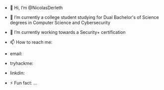 - 👋 Hi, I’m @NicolasDerleth
- 👀 I’m currently a college student studying for Dual Bachelor's of Science degrees in Computer Science and Cybersecurity
- 🌱 I’m currently working towards a Security+ certification
- 📫 How to reach me:
-   email:
-   tryhackme:
-   linkdin:


- ⚡ Fun fact: ...

<!---
NicolasDerleth/NicolasDerleth is a ✨ special ✨ repository because its `README.md` (this file) appears on your GitHub profile.
You can click the Preview link to take a look at your changes.
--->
